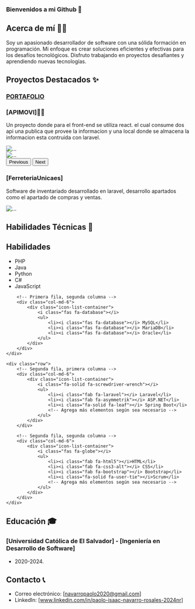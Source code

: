 ### Bienvenidos a mi Github 👋

## Acerca de mí 🧑‍💻

Soy un apasionado desarrollador de software con una sólida formación en programación. Mi enfoque es crear soluciones eficientes y efectivas para los desafíos tecnológicos. Disfruto trabajando en proyectos desafiantes y aprendiendo nuevas tecnologías.

## Proyectos Destacados ✨

### [PORTAFOLIO](https://paolonavarro.github.io/Portafolio/)
### [APIMOVI]🎥🍿

Un proyecto donde para el front-end se utiliza react. el cual consume dos api una publica que provee la informacion y una local donde se almacena la informacion esta contruida con laravel.

<!-- Agrega el carrusel aquí -->
<div id="carouselExampleControls" class="carousel slide" data-bs-ride="carousel">
  <div class="carousel-inner">
    <div class="carousel-item active">
      <img src="https://i.ibb.co/4dDN8HN/1.png" class="d-block w-100" alt="...">
    </div>
    <div class="carousel-item">
      <img src="https://i.ibb.co/j5PfmGC/image11.png" class="d-block w-100" alt="...">
    </div>
  </div>
  <button class="carousel-control-prev" type="button" data-bs-target="#carouselExampleControls" data-bs-slide="prev">
    <span class="carousel-control-prev-icon" aria-hidden="true"></span>
    <span class="visually-hidden">Previous</span>
  </button>
  <button class="carousel-control-next" type="button" data-bs-target="#carouselExampleControls" data-bs-slide="next">
    <span class="carousel-control-next-icon" aria-hidden="true"></span>
    <span class="visually-hidden">Next</span>
  </button>
</div>

### [FerreteriaUnicaes]

Software de inventariado desarrollado en laravel, desarrollo apartados como el apartado de compras y ventas.

<!-- Agrega el carrusel aquí -->
<div id="carouselExampleControls2" class="carousel slide" data-bs-ride="carousel">
  <div class="carousel-inner">
    <div class="carousel-item active">
      <img src="https://i.ibb.co/j5PfmGC/image11.png" class="d-block w-100" alt="...">
    </div>
  </div>
</div>

## Habilidades Técnicas 📃

<section id="skills">
    <h2>Habilidades</h2>
    <div class="row">
        <!-- Primera fila, primera columna -->
        <div class="col-md-6">
            <div class="icon-list-container">
                <i class="fas fa-code"></i>
                <ul>
                    <li><i class="fab fa-php"></i> PHP</li>
                    <li><i class="fab fa-java"></i> Java</li>
                    <li><i class="fab fa-python"></i> Python</li>
                    <li><i class="fa-solid fa-hashtag"></i> C#</li>
                    <li><i class="fab fa-js"></i> JavaScript</li>
                </ul>
            </div>
        </div>

        <!-- Primera fila, segunda columna -->
        <div class="col-md-6">
            <div class="icon-list-container">
                <i class="fas fa-database"></i>
                <ul>
                    <li><i class="fas fa-database"></i> MySQL</li>
                    <li><i class="fas fa-database"></i> MariaDB</li>
                    <li><i class="fas fa-database"></i> Oracle</li>
                </ul>
            </div>
        </div>
    </div>

    <div class="row">
        <!-- Segunda fila, primera columna -->
        <div class="col-md-6">
            <div class="icon-list-container">
                <i class="fa-solid fa-screwdriver-wrench"></i>
                <ul>
                    <li><i class="fab fa-laravel"></i> Laravel</li>
                    <li><i class="fab fa-asymmetrik"></i> ASP.NET</li>
                    <li><i class="fa-solid fa-leaf"></i> Spring Boot</li>
                    <!-- Agrega más elementos según sea necesario -->
                </ul>
            </div>
        </div>

        <!-- Segunda fila, segunda columna -->
        <div class="col-md-6">
            <div class="icon-list-container">
                <i class="fas fa-globe"></i>
                <ul>
                    <li><i class="fab fa-html5"></i>HTML</li>
                    <li><i class="fab fa-css3-alt"></i> CSS</li>
                    <li><i class="fab fa-bootstrap"></i> Bootstrap</li>
                    <li><i class="fa-solid fa-user-tie"></i>Scrum</li>
                    <!-- Agrega más elementos según sea necesario -->
                </ul>
            </div>
        </div>
    </div>
</section>

## Educación 🎓

### [Universidad Católica de El Salvador] - [Ingeniería en Desarrollo de Software]

- 2020-2024.

## Contacto 📞

- Correo electrónico: [navarropaolo2020@gmail.com]
- LinkedIn: [www.linkedin.com/in/paolo-isaac-navarro-rosales-2024nr]

